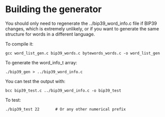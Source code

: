 # Building the generator
You should only need to regenerate the ../bip39_word_info.c file if BIP39 changes,
which is extremely unlikely, or if you want to generate the same structure for words
in a different language.

To compile it:

    gcc word_list_gen.c bip39_words.c bytewords_words.c -o word_list_gen

To generate the word_info_t array:

    ./bip39_gen > ../bip39_word_info.c

You can test the output with:

    bcc bip39_test.c ../bip39_word_info.c -o bip39_test

To test:

    ./bip39_test 22       # Or any other numerical prefix
